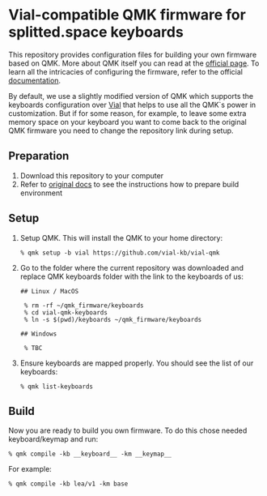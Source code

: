 # Vial-compatible QMK firmware for splitted.space keyboards

This repository provides configuration files for building your own firmware based on QMK. More about QMK itself you can read at the [official page](https://qmk.fm/).
To learn all the intricacies of configuring the firmware, refer to the official [documentation](https://docs.qmk.fm/#/).

By default, we use a slightly modified version of QMK which supports the keyboards configuration over [Vial](https://get.vial.today/) that helps to use all the QMK`s power in customization. But if for some reason, for example, to leave some extra memory space on your keyboard you want to come back to the original QMK firmware you need to change the repository link during setup.

## Preparation

1. Download this repository to your computer
2. Refer to [original docs](https://docs.qmk.fm/#/newbs_getting_started?id=set-up-your-environment) to see the instructions how to prepare build environment

## Setup

1. Setup QMK. This will install the QMK to your home directory:
   ```
   % qmk setup -b vial https://github.com/vial-kb/vial-qmk
   ```
   
2. Go to the folder where the current repository was downloaded and replace QMK keyboards folder with the link to the keyboards of us:
   ```
   ## Linux / MacOS

    % rm -rf ~/qmk_firmware/keyboards
    % cd vial-qmk-keyboards
    % ln -s $(pwd)/keyboards ~/qmk_firmware/keyboards

   ## Windows

    % TBC

   ```
3. Ensure keyboards are mapped properly. You should see the list of our keyboards:
   ```
   % qmk list-keyboards
   ``` 

## Build

Now you are ready to build you own firmware. To do this chose needed keyboard/keymap and run:
```
% qmk compile -kb __keyboard__ -km __keymap__
```

For example:
```
% qmk compile -kb lea/v1 -km base
```

